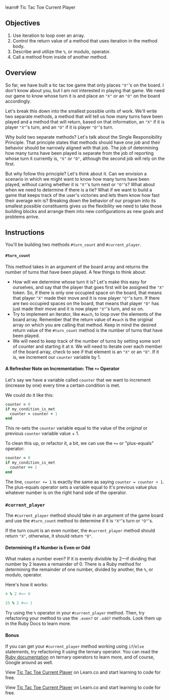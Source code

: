 learn# Tic Tac Toe Current Player

## Objectives

1. Use iteration to loop over an array.
2. Control the return value of a method that uses iteration in the method body.
3. Describe and utilize the `%`, or modulo, operator.
4. Call a method from inside of another method.

## Overview

So far, we have built a tic tac toe game that only places `"X"`'s on the board. I don't know about you, but I am not interested in playing that game. We need our game to know whose turn it is and place an `"X"` or an `"O"` on the board accordingly.

Let's break this down into the smallest possible units of work. We'll write two separate methods, a method that will tell us how many turns have been played and a method that will return, based on that information, an `"X"` if it is player `"X"`'s turn, and an `"O"` if it is player `"O"`'s turn.

Why build two separate methods? Let's talk about the Single Responsibility Principle. That principle states that methods should have *one job* and their behavior should be narrowly aligned with that job. The job of determining how many turns have been played is separate from the job of reporting whose turn it currently is, `"X"` or `"O"`, although the second job will rely on the first.

But why follow this principle? Let's think about it. Can we envision a scenario in which we might want to know how many turns have been played, without caring whether it is `"X"`'s turn next or `"O"`'s? What about when we need to determine if there is a tie? What if we want to build a game that keeps track of the user's victories and lets them know how fast their average win is? Breaking down the behavior of our program into its smallest possible constituents gives us the flexibility we need to take those building blocks and arrange them into new configurations as new goals and problems arrive.

## Instructions

You'll be building two methods `#turn_count` and `#current_player`.

#### `#turn_count`

This method takes in an argument of the board array and returns the number of turns that have been played. A few things to think about:

* How will we determine whose turn it is? Let's make this easy for ourselves, and say that the player that goes first will be assigned the `"X"` token. So, if there is only one occupied space on the board, that means that player `"X"` made their move and it is now player `"O"`'s turn. If there are two occupied spaces on the board, that means that player `"O"` has just made their move and it is now player `"X"`'s turn, and so on.
* Try to implement an iterator, like `#each`, to loop over the elements of the board array. Remember that the return value of `#each` is the original array on which you are calling that method. Keep in mind the desired return value of the `#turn_count` method is the number of turns that have been played.
* We will need to keep track of the number of turns by setting some sort of counter and starting it at `0`. We will need to iterate over each member of the board array, check to see if that element is an `"X"` or an `"O"`. If it is, we increment our `counter` variable by 1.

#### A Refresher Note on Incrementation: The `+=` Operator

Let's say we have a variable called `counter` that we want to increment (increase by one) every time a certain condition is met.

We could do it like this:

```ruby
counter = 0
if my_condition_is_met
  counter = counter + 1
end
```
This re-sets the `counter` variable equal to the value of the *original* or previous `counter` variable value + 1.

To clean this up, or refactor it, a bit, we can use the `+=` or "plus-equals" operator:

```ruby
counter = 0
if my_condition_is_met
  counter += 1
end
```

The line, `counter += 1` is exactly the same as saying `counter = counter + 1`. The plus-equals operator sets a variable equal to it's previous value plus whatever number is on the right hand side of the operator.

### `#current_player`

The `#current_player` method should take in an argument of the game board and use the `#turn_count` method to determine if it is `"X"`'s turn or `"O"`'s.

If the turn count is an even number, the `#current_player` method should return `"X"`, otherwise, it should return `"O"`.

#### Determining If a Number is Even or Odd

What makes a number even? If it is evenly divisible by 2––if dividing that number by 2 leaves a remainder of 0. There is a Ruby method for determining the remainder of one number, divided by another, the `%`, or modulo, operator.

Here's how it works:

```ruby
4 % 2 #=> 0

15 % 2 #=> 1
```

Try using the `%` operator in your `#current_player` method. Then, try refactoring your method to use the `.even?` or `.odd?` methods. Look them up in the Ruby Docs to learn more.

#### Bonus

If you can get your `#current_player` method working using `if`/`else` statements, try refactoring it using the ternary operator. You can read the [Ruby documentation](http://ruby-doc.org/core-2.3.0//doc/syntax/control_expressions_rdoc.html#label-Ternary+if) on ternary operators to learn more, and of course, Google around as well. 

<p data-visibility='hidden'>View <a href='https://learn.co/lessons/ttt-10-current-player' title='Tic Tac Toe Current Player'>Tic Tac Toe Current Player</a> on Learn.co and start learning to code for free.</p>

<p class='util--hide'>View <a href='https://learn.co/lessons/ttt-10-current-player'>Tic Tac Toe Current Player</a> on Learn.co and start learning to code for free.</p>
